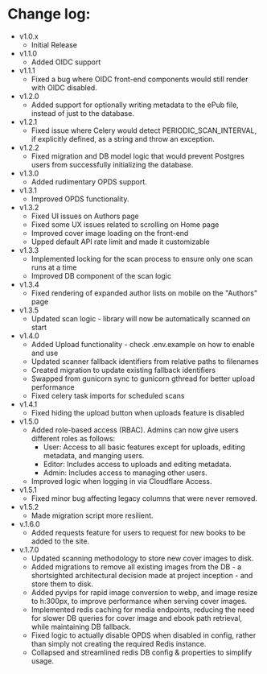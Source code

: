 # Change log:

- v1.0.x
  - Initial Release
- v1.1.0
  - Added OIDC support
- v1.1.1
  - Fixed a bug where OIDC front-end components would still render with OIDC disabled.
- v1.2.0
  - Added support for optionally writing metadata to the ePub file, instead of just to the database.
- v1.2.1
  - Fixed issue where Celery would detect PERIODIC_SCAN_INTERVAL, if explicitly defined, as a string and throw an exception.
- v1.2.2
  - Fixed migration and DB model logic that would prevent Postgres users from successfully initializing the database.
- v1.3.0
  - Added rudimentary OPDS support.
- v1.3.1
  - Improved OPDS functionality.
- v1.3.2
  - Fixed UI issues on Authors page
  - Fixed some UX issues related to scrolling on Home page
  - Improved cover image loading on the front-end
  - Upped default API rate limit and made it customizable
- v1.3.3
  - Implemented locking for the scan process to ensure only one scan runs at a time
  - Improved DB component of the scan logic
- v1.3.4
  - Fixed rendering of expanded author lists on mobile on the "Authors" page
- v1.3.5 
  - Updated scan logic - library will now be automatically scanned on start
- v1.4.0 
  - Added Upload functionality - check .env.example on how to enable and use
  - Updated scanner fallback identifiers from relative paths to filenames
  - Created migration to update existing fallback identifiers
  - Swapped from gunicorn sync to gunicorn gthread for better upload performance
  - Fixed celery task imports for scheduled scans
- v1.4.1
  - Fixed hiding the upload button when uploads feature is disabled
- v1.5.0
  - Added role-based access (RBAC). Admins can now give users different roles as follows:
    - User: Access to all basic features except for uploads, editing metadata, and manging users.
    - Editor: Includes access to uploads and editing metadata.
    - Admin: Includes access to managing other users.
  - Improved logic when logging in via Cloudflare Access.
- v1.5.1
  - Fixed minor bug affecting legacy columns that were never removed.
- v1.5.2
  - Made migration script more resilient.
- v.1.6.0
  - Added requests feature for users to request for new books to be added to the site.
- v.1.7.0
  - Updated scanning methodology to store new cover images to disk.
  - Added migrations to remove all existing images from the DB - a shortsighted architectural decision made at project inception - and store them to disk.
  - Added pyvips for rapid image conversion to webp, and image resize to h:300px, to improve performance when serving cover images.
  - Implemented redis caching for media endpoints, reducing the need for slower DB queries for cover image and ebook path retrieval, while maintaining DB fallback.
  - Fixed logic to actually disable OPDS when disabled in config, rather than simply not creating the required Redis instance.
  - Collapsed and streamlined redis DB config & properties to simplify usage.